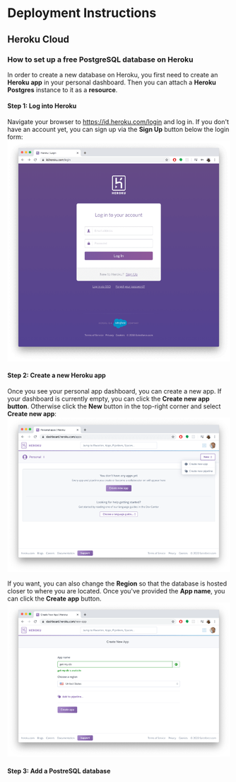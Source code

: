 # Deployment Instructions
## Heroku Cloud
### How to set up a free PostgreSQL database on Heroku
In order to create a new database on Heroku, you first need to create an **Heroku app** in your personal dashboard. Then you can attach a **Heroku Postgres** instance to it as a **resource**.
#### Step 1: Log into Heroku
Navigate your browser to https://id.heroku.com/login and log in. If you don't have an account yet, you can sign up via the **Sign Up** button below the login form:
![log_into_heroku](https://github.com/DEVOPS-PROJECTS-ORGANIZATION/devops-instructions/blob/main/images/deployment-instructions/log_into_heroku.png)
#### Step 2: Create a new Heroku app
Once you see your personal app dashboard, you can create a new app. If your dashboard is currently empty, you can click the **Create new app button**. Otherwise click the **New** button in the top-right corner and select **Create new app**:
![create_new_heroku_app1](https://github.com/DEVOPS-PROJECTS-ORGANIZATION/devops-instructions/blob/main/images/deployment-instructions/create_new_heroku_app1.png)

If you want, you can also change the **Region** so that the database is hosted closer to where you are located. Once you've provided the **App name**, you can click the **Create app** button.
![create_new_heroku_app2](https://github.com/DEVOPS-PROJECTS-ORGANIZATION/devops-instructions/blob/main/images/deployment-instructions/create_new_heroku_app2.png)
#### Step 3: Add a PostreSQL database

